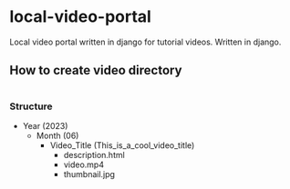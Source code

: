 # local-video-portal

Local video portal written in django for tutorial videos. Written in django.

## How to create video directory

```bash

```

### Structure

- Year (2023)
  - Month (06)
    - Video_Title (This_is_a_cool_video_title)
      - description.html
      - video.mp4
      - thumbnail.jpg

